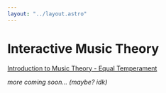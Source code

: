 ```yaml
---
layout: "../layout.astro"
---
```


# Interactive Music Theory

[Introduction to Music Theory - Equal Temperament](/equal-temperament)

_more coming soon... (maybe? idk)_
